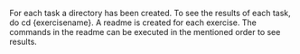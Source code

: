For each task a directory has been created. To see the results of each task, do cd {exercisename}.
A readme is created for each exercise. The commands in the readme can be executed in the mentioned order to see results.